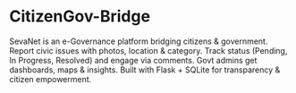 # CitizenGov-Bridge
SevaNet is an e-Governance platform bridging citizens &amp; government. Report civic issues with photos, location &amp; category. Track status (Pending, In Progress, Resolved) and engage via comments. Govt admins get dashboards, maps &amp; insights. Built with Flask + SQLite for transparency &amp; citizen empowerment.

